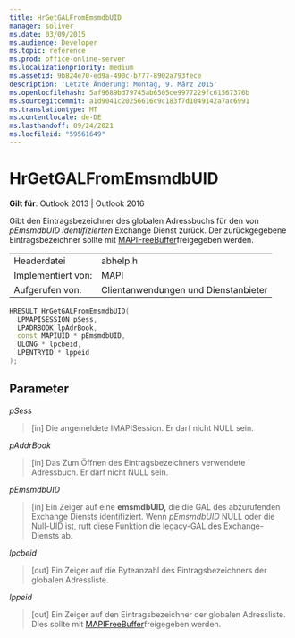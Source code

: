 ```yaml
---
title: HrGetGALFromEmsmdbUID
manager: soliver
ms.date: 03/09/2015
ms.audience: Developer
ms.topic: reference
ms.prod: office-online-server
ms.localizationpriority: medium
ms.assetid: 9b824e70-ed9a-490c-b777-8902a793fece
description: 'Letzte Änderung: Montag, 9. März 2015'
ms.openlocfilehash: 5af9689bd79745ab6505ce9977229fc61567376b
ms.sourcegitcommit: a1d9041c20256616c9c183f7d1049142a7ac6991
ms.translationtype: MT
ms.contentlocale: de-DE
ms.lasthandoff: 09/24/2021
ms.locfileid: "59561649"
---
```

# <a name="hrgetgalfromemsmdbuid"></a>HrGetGALFromEmsmdbUID

  
  
**Gilt für**: Outlook 2013 | Outlook 2016 
  
Gibt den Eintragsbezeichner des globalen Adressbuchs für den von _pEmsmdbUID identifizierten_ Exchange Dienst zurück. Der zurückgegebene Eintragsbezeichner sollte mit [MAPIFreeBuffer](mapifreebuffer.md)freigegeben werden.
  
|||
|:-----|:-----|
|Headerdatei  <br/> |abhelp.h  <br/> |
|Implementiert von:  <br/> |MAPI  <br/> |
|Aufgerufen von:  <br/> |Clientanwendungen und Dienstanbieter  <br/> |
   
```cpp
HRESULT HrGetGALFromEmsmdbUID(
  LPMAPISESSION pSess,
  LPADRBOOK lpAdrBook,
  const MAPIUID * pEmsmdbUID,
  ULONG * lpcbeid,
  LPENTRYID * lppeid
);
```

## <a name="parameters"></a>Parameter

 _pSess_
  
> [in] Die angemeldete IMAPISession. Er darf nicht NULL sein.
    
 _pAddrBook_
  
> [in] Das Zum Öffnen des Eintragsbezeichners verwendete Adressbuch. Er darf nicht NULL sein.
    
 _pEmsmdbUID_
  
> [in] Ein Zeiger auf eine **emsmdbUID,** die die GAL des abzurufenden Exchange Diensts identifiziert. Wenn _pEmsmdbUID_ NULL oder die Null-UID ist, ruft diese Funktion die legacy-GAL des Exchange-Diensts ab. 
    
 _lpcbeid_
  
> [out] Ein Zeiger auf die Byteanzahl des Eintragsbezeichners der globalen Adressliste.
    
 _lppeid_
  
> [out] Ein Zeiger auf den Eintragsbezeichner der globalen Adressliste. Dies sollte mit [MAPIFreeBuffer](mapifreebuffer.md)freigegeben werden.
    

